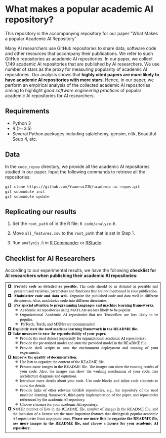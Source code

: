 # What makes a popular academic AI repository?
This repository is the accompanying repository for our paper "What Makes a popular Academic AI Repository"

Many AI researchers use GitHub repositories to share data, software code and other resources that accompany their publications. 
We refer to such GitHub repositories as academic AI repositories. 
In our paper, we collect 1,149 academic AI repositories that are published by AI researchers.
We use number of stars as the proxy for measuring popularity of academic AI repositories.
Our analysis shows that **highly cited papers are more likely to have academic AI repositories with more stars**.
Hence, in our paper, we perform an empirical analysis of the collected academic AI repositories aiming to highlight *good software engineering practices* of popular academic AI repositories for AI researchers.


## Requirements
* Python 3
* R (>=3.5)
* Several Python packages including sqlalchemy, gensim, nltk, Beautiful Soup 4, etc. 

## Data
In the `code_repos` directory, we provide all the academic AI repositories studied in our paper. Input the following commands to retrieve all the repositories:

```
git clone https://github.com/YuanruiZJU/academic-ai-repos.git
git submodule init
git submodule update
```

## Replicating our results

1. Set the `root_path` of in the R file: `R code/analyze.R`.

2. Move `all_features.csv` to the `root_path` that is set in Step 1.

3. Run `analysis.R` in [R Commander](https://socialsciences.mcmaster.ca/jfox/Misc/Rcmdr/) or [RStudio](https://rstudio.com/).

## Checklist for AI Researchers

According to our experimental results, we have the following **checklist for AI researchers when publishing their academic AI repositories**:

![avatar](pictures/checklist.png)

